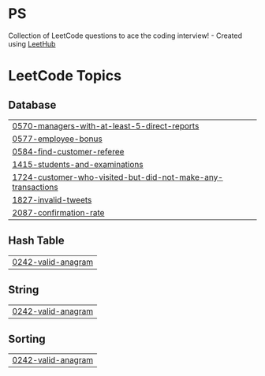 # PS
Collection of LeetCode questions to ace the coding interview! - Created using [LeetHub](https://github.com/QasimWani/LeetHub)

<!---LeetCode Topics Start-->
# LeetCode Topics
## Database
|  |
| ------- |
| [0570-managers-with-at-least-5-direct-reports](https://github.com/ahmedashrfhassan/PS/tree/master/0570-managers-with-at-least-5-direct-reports) |
| [0577-employee-bonus](https://github.com/ahmedashrfhassan/PS/tree/master/0577-employee-bonus) |
| [0584-find-customer-referee](https://github.com/ahmedashrfhassan/PS/tree/master/0584-find-customer-referee) |
| [1415-students-and-examinations](https://github.com/ahmedashrfhassan/PS/tree/master/1415-students-and-examinations) |
| [1724-customer-who-visited-but-did-not-make-any-transactions](https://github.com/ahmedashrfhassan/PS/tree/master/1724-customer-who-visited-but-did-not-make-any-transactions) |
| [1827-invalid-tweets](https://github.com/ahmedashrfhassan/PS/tree/master/1827-invalid-tweets) |
| [2087-confirmation-rate](https://github.com/ahmedashrfhassan/PS/tree/master/2087-confirmation-rate) |
## Hash Table
|  |
| ------- |
| [0242-valid-anagram](https://github.com/ahmedashrfhassan/PS/tree/master/0242-valid-anagram) |
## String
|  |
| ------- |
| [0242-valid-anagram](https://github.com/ahmedashrfhassan/PS/tree/master/0242-valid-anagram) |
## Sorting
|  |
| ------- |
| [0242-valid-anagram](https://github.com/ahmedashrfhassan/PS/tree/master/0242-valid-anagram) |
<!---LeetCode Topics End-->
